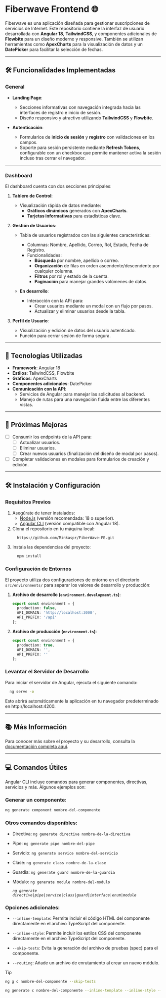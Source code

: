 # Fiberwave Frontend 🌐

Fiberwave es una aplicación diseñada para gestionar suscripciones de servicios de Internet. Este repositorio contiene la interfaz de usuario desarrollada con **Angular 18**, **TailwindCSS**, y componentes adicionales de **Flowbite** para un diseño moderno y responsive. También se utilizan herramientas como **ApexCharts** para la visualización de datos y un **DatePicker** para facilitar la selección de fechas.

---

## 🛠️ Funcionalidades Implementadas

### General
- **Landing Page**: 
  - Secciones informativas con navegación integrada hacia las interfaces de registro e inicio de sesión.
  - Diseño responsivo y atractivo utilizando **TailwindCSS** y **Flowbite**.

- **Autenticación**: 
  - Formularios de **inicio de sesión** y **registro** con validaciones en los campos.
  - Soporte para sesión persistente mediante **Refresh Tokens**, configurable con un checkbox que permite mantener activa la sesión incluso tras cerrar el navegador.

---

### Dashboard
El dashboard cuenta con dos secciones principales:

1. **Tablero de Control**:
   - Visualización rápida de datos mediante:
     - **Gráficos dinámicos** generados con **ApexCharts**.
     - **Tarjetas informativas** para estadísticas clave.

2. **Gestión de Usuarios**:
   - Tabla de usuarios registrados con las siguientes características:
     - Columnas: Nombre, Apellido, Correo, Rol, Estado, Fecha de Registro.
     - Funcionalidades:
       - **Búsqueda** por nombre, apellido o correo.
       - **Organización** de filas en orden ascendente/descendente por cualquier columna.
       - **Filtros** por rol y estado de la cuenta.
       - **Paginación** para manejar grandes volúmenes de datos.

   - **En desarrollo**:
     - Interacción con la API para:
       - Crear usuarios mediante un modal con un flujo por pasos.
       - Actualizar y eliminar usuarios desde la tabla.

3. **Perfil de Usuario**:
   - Visualización y edición de datos del usuario autenticado.
   - Función para cerrar sesión de forma segura.

---

## 🚀 Tecnologías Utilizadas

- **Framework**: Angular 18
- **Estilos**: TailwindCSS, Flowbite
- **Gráficos**: ApexCharts
- **Componentes adicionales**: DatePicker
- **Comunicación con la API**:
  - Servicios de Angular para manejar las solicitudes al backend.
  - Manejo de rutas para una navegación fluida entre las diferentes vistas.

---

## 📝 Próximas Mejoras

- [ ] Consumir los endpoints de la API para:
  - [ ] Actualizar usuarios.
  - [ ] Eliminar usuarios.
  - [ ] Crear nuevos usuarios (finalización del diseño de modal por pasos).

- [ ] Completar validaciones en modales para formularios de creación y edición.

---

## 🛠️ Instalación y Configuración

### Requisitos Previos
1. Asegúrate de tener instalados:
   - [Node.js](https://nodejs.org/) (versión recomendada: 18 o superior).
   - [Angular CLI](https://angular.io/cli) (versión compatible con Angular 18).
2. Clona el repositorio en tu máquina local:
    ```bash
      https://github.com/Minkaspr/FiberWave-FE.git
    ```
3. Instala las dependencias del proyecto:
    ```bash
      npm install
    ```

### Configuración de Entornos

El proyecto utiliza dos configuraciones de entorno en el directorio `src/environments/` para separar los valores de desarrollo y producción:

1. **Archivo de desarrollo (`environment.development.ts`)**:
    ```typescript
    export const environment = {
      production: false,
      API_DOMAIN: 'http://localhost:3000',
      API_PREFIX: '/api'
    };
    ```

2. **Archivo de producción (`environment.ts`)**:
    ```typescript
    export const environment = {
      production: true,
      API_DOMAIN: '',
      API_PREFIX: ''
    };
    ```

### Levantar el Servidor de Desarrollo
Para iniciar el servidor de Angular, ejecuta el siguiente comando:
```bash
  ng serve -o
```
  Esto abrirá automáticamente la aplicación en tu navegador predeterminado en http://localhost:4200.

---

## 📚 Más Información

Para conocer más sobre el proyecto y su desarrollo, consulta la [documentación completa aquí](https://spiral-math-ce8.notion.site/FiberWave-11a5180ecce9809ab7b0c1f4b99123b8?pvs=73).

---

## 💻 Comandos Útiles
Angular CLI incluye comandos para generar componentes, directivas, servicios y más. Algunos ejemplos son:

### Generar un componente:
```bash
ng generate component nombre-del-componente
```
### Otros comandos disponibles:
- Directiva: `ng generate directive nombre-de-la-directiva`
- Pipe: `ng generate pipe nombre-del-pipe`
- Servicio: `ng generate service nombre-del-servicio`
- Clase: `ng generate class nombre-de-la-clase`
- Guardia: `ng generate guard nombre-de-la-guardia`
- Módulo: `ng generate module nombre-del-modulo`

  *`ng generate directive|pipe|service|class|guard|interface|enum|module`*

### Opciones adicionales:
- `--inline-template`: Permite incluir el código HTML del componente directamente en el archivo TypeScript del componente.

- `--inline-style`: Permite incluir los estilos CSS del componente directamente en el archivo TypeScript del componente.

- `--skip-tests`: Evita la generación del archivo de pruebas (spec) para el componente.

- `--routing`: Añade un archivo de enrutamiento al crear un nuevo módulo.

> [!TIP]
> ```bash
> ng g c nombre-del-componente --skip-tests
> ```
> ```bash
> ng generate c nombre-del-componente --inline-template --inline-style --skip-tests
> ```

